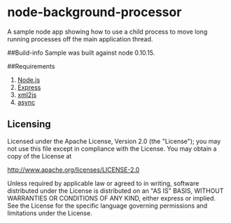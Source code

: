 node-background-processor
=========================

A sample node app showing how to use a child process to move long running processes off the main application thread.

##Build-info
Sample was built against node 0.10.15.

##Requirements
1. [Node.js](http://nodejs.org/)
2. [Express](https://github.com/visionmedia/express)
3. [xml2js](https://github.com/Leonidas-from-XIV/node-xml2js)
4. [async](https://github.com/caolan/async)

## Licensing

Licensed under the Apache License, Version 2.0 (the "License");
you may not use this file except in compliance with the License.
You may obtain a copy of the License at

   http://www.apache.org/licenses/LICENSE-2.0

Unless required by applicable law or agreed to in writing, software
distributed under the License is distributed on an "AS IS" BASIS,
WITHOUT WARRANTIES OR CONDITIONS OF ANY KIND, either express or implied.
See the License for the specific language governing permissions and
limitations under the License.
